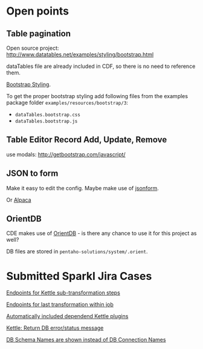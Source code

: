 

# Open points

## Table pagination

Open source project: http://www.datatables.net/examples/styling/bootstrap.html

dataTables file are already included in CDF, so there is no need to reference them.

[Bootstrap Styling](https://editor.datatables.net/examples/styling/bootstrap.html).

To get the proper bootstrap styling add following files from the examples package folder `examples/resources/bootstrap/3`:

- `dataTables.bootstrap.css`
- `dataTables.bootstrap.js`

## Table Editor Record Add, Update, Remove

use modals: http://getbootstrap.com/javascript/


## JSON to form

Make it easy to edit the config. Maybe make use of [jsonform](https://github.com/joshfire/jsonform).

Or [Alpaca](http://www.alpacajs.org/)

## OrientDB

CDE makes use of [OrientDB](http://www.orientechnologies.com/orientdb/) - is there any chance to use it for this project as well?

DB files are stored in `pentaho-solutions/system/.orient`.


# Submitted Sparkl Jira Cases

[Endpoints for Kettle sub-transformation steps](http://jira.pentaho.com/browse/SPARKL-65)

[Endpoints for last transformation within job](http://jira.pentaho.com/browse/SPARKL-66)

[Automatically included dependend Kettle plugins](http://jira.pentaho.com/browse/SPARKL-67)

[Kettle: Return DB error/status message](http://jira.pentaho.com/browse/PDI-12719)

[DB Schema Names are shown instead of DB Connection Names](https://github.com/webdetails/kettle-baserver-utils/issues/2)
